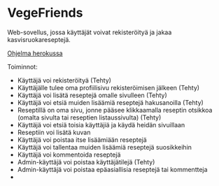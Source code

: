# VegeFriends

Web-sovellus, jossa käyttäjät voivat rekisteröityä ja jakaa kasvisruokareseptejä.

[Ohjelma herokussa](https://vegefriends.herokuapp.com/)

Toiminnot:
* Käyttäjä voi rekisteröityä (Tehty)
* Käyttäjälle tulee oma profiilisivu rekisteröimisen jälkeen (Tehty)
* Käyttäjä voi lisätä reseptejä omalle sivulleen (Tehty)
* Käyttäjä voi etsiä muiden lisäämiä reseptejä hakusanoilla (Tehty)
* Reseptillä on oma sivu, jonne pääsee klikkaamalla reseptin otsikkoa (omalta sivulta tai reseptien listaussivulta) (Tehty)
* Käyttäjä voi etsiä toisia käyttäjiä ja käydä heidän sivuillaan 
* Reseptiin voi lisätä kuvan
* Käyttäjä voi poistaa itse lisäämiään reseptejä
* Käyttäjä voi tallentaa muiden lisäämiä reseptejä suosikkeihin
* Käyttäjä voi kommentoida reseptejä
* Admin-käyttäjä voi poistaa käyttäjätilejä (Tehty)
* Admin-käyttäjä voi poistaa epäasiallisia reseptejä tai kommentteja
* 
